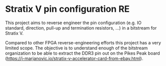 # Stratix V pin configuration RE

This project aims to reverse engineer the pin configuration (e.g. IO standard,
direction, pull-up and termination resistors, ...) in a bitstream for Stratix
V.

Compared to other FPGA reverse-engineering efforts this project has a very
limited scope. The objective is to understand enough of the bitstream
organization to be able to extract the DDR3 pin out on the Pikes Peak board
(https://j-marjanovic.io/stratix-v-accelerator-card-from-ebay.html).
